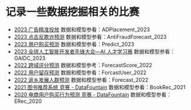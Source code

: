 # 记录一些数据挖掘相关的比赛

- [2023 广告精准投放](https://www.datafountain.cn/competitions/629/datasets) 数据和模型参看：ADPlacement_2023
- [2023 点击反欺诈预测](https://aistudio.baidu.com/aistudio/competition/detail/818/0/introduction) 数据和模型参看：AntiFraudForecast_2023
- [2023 用户购买预测](https://aistudio.baidu.com/aistudio/competition/detail/819/0/introduction) 数据和模型参看：Predict_2023
- [2023 全球人工智能开发者先锋大会—AI 人才学习赛](https://www.heywhale.com/org/tbudf/competition/area/63be011bde6c0e9cdb12b965/content/2) 数据和模型参看：GAIDC_2023
- [2022 跨域评分预测](https://www.datafountain.cn/competitions/600) 数据和模型参考：ForecastScore_2022
- [2022 用户留存预测](https://www.datafountain.cn/competitions/551) 数据和模型参看：ForcastUser_2022
- [2022 返乡发展人群预测](https://www.datafountain.cn/competitions/581/datasets) 数据和模型参看：Forecast_2022
- [2021 图书推荐系统 竞赛 - DataFountain](https://www.datafountain.cn/competitions/542) 数据和模型参看：BookRec_2021
- [2020 电商用户购买行为预测 竞赛 - DataFountain](https://www.datafountain.cn/competitions/482) 数据和模型参看：ERec_2020
